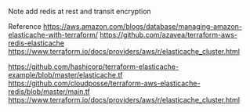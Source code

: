 
Note
add redis at rest and transit encryption


Reference
https://aws.amazon.com/blogs/database/managing-amazon-elasticache-with-terraform/
https://github.com/azavea/terraform-aws-redis-elasticache
https://www.terraform.io/docs/providers/aws/r/elasticache_cluster.html


https://github.com/hashicorp/terraform-elasticache-example/blob/master/elasticache.tf
https://github.com/cloudposse/terraform-aws-elasticache-redis/blob/master/main.tf
https://www.terraform.io/docs/providers/aws/r/elasticache_cluster.html
